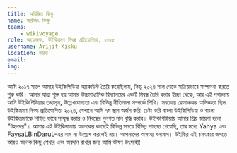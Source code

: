```yaml
---
title: অরিজিত কিস্কু
name: অরিজিৎ কিস্কু
teams:
    - wikivoyage
role: আয়োজক, উইকিভ্রমণ নিবন্ধ প্রতিযোগিতা, ২০২৫
username: Arijit Kisku
location: ভারত
email:
img: 
---
```

আমি ২০১৭ সালে আমার উইকিপিডিয়া অ্যাকাউন্ট তৈরি করেছিলাম, কিন্তু ২০২৪ সাল থেকে সক্রিয়ভাবে সম্পাদনা করতে শুরু করি। আমার যাত্রা শুরু হয় আমার উচ্চমাধ্যমিক বিদ্যালয়ের একটি নিবন্ধ তৈরি করার ইচ্ছা থেকে, আর এই পথচলায় আমি উইকিপিডিয়ার তথ্যসূত্র, উল্লেখযোগ্যতা এবং বিভিন্ন নীতিমালা সম্পর্কে শিখি। সবচেয়ে রোমাঞ্চকর অভিজ্ঞতা ছিল উইকিভ্রমণ নিবন্ধ প্রতিযোগিতা ২০২৪, যেখানে আমি ৭ম স্থান অর্জন করি! চেষ্টা করি বাংলা উইকিপিডিয়া ও বাংলা উইকিভ্রমণকে বিভিন্ন ভাবে সম্মৃদ্ধ করার ও নিবন্ধের গুনগত মান বৃদ্ধি করার। উইকিপিডিয়ায় আমার প্রিয় জায়গা হলো "টহলঘর"। আমার এই উইকিযাত্রায় অনেকের কাছেই বিভিন্ন সময়ে বিভিন্ন সাহায্য পেয়েছি, তার মধ্যে Yahya এবং FaysaLBinDaruL-এর নাম না উল্ল্যেখ করলেই নয়। আপনাদের অসংখ্য ধন্যবাদ। উইকির এই চমৎকার জগতে আরও অনেক কিছু শেখার এবং অবদান রাখার জন্য আমি ভীষণ উৎসাহী!
